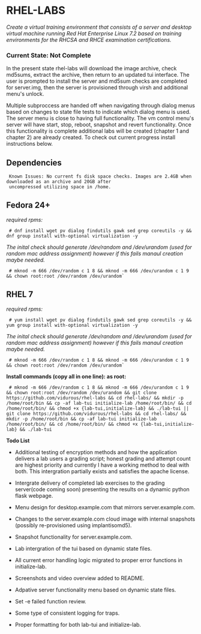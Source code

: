 RHEL-LABS
=========
*Create a virtual training environment that consists of a server and desktop virtual machine running Red Hat Enterprise Linux 7.2 based on training environments for the RHCSA and RHCE examination certifications.*

### Current State: Not Complete ###
 In the present state rhel-labs will download the image archive, check md5sums, extract the archive, then return to an 
 updated tui interface. The user is prompted to install the server and md5sum checks are completed for server.img, then 
 the server is provisioned through virsh and additional menu's unlock.

 Multiple subproccess are handed off when navigating through dialog menus based on changes to state file tests to indicate 
 which dialog menu is used. The server menu is close to having full functionality. The vm control menu's server will have 
 start, stop, reboot, snapshot and revert functionality. Once this functionality is complete additional labs will be 
 created (chapter 1 and chapter 2) are already created. To check out current progress install instructions below.

 Dependencies
----------------
~~~
 Known Issues: No current fs disk space checks. Images are 2.4GB when downloaded as an archive and 20GB after
 uncompressed utilizing space in /home.
~~~

 Fedora 24+
---------------
*required rpms:*
~~~
 # dnf install wget pv dialog findutils gawk sed grep coreutils -y && dnf group install with-optional virtualization -y
~~~


*The inital check should generate /dev/random and /dev/urandom (used for
 random mac address assignment) however if this fails manaul creation
 maybe needed.*
~~~
 # mknod -m 666 /dev/random c 1 8 && mknod -m 666 /dev/urandom c 1 9 && chown root:root /dev/random /dev/urandom`
~~~

 RHEL 7
-------
*required rpms:*
~~~
 # yum install wget pv dialog findutils gawk sed grep coreutils -y && yum group install with-optional virtualization -y
~~~


*The inital check should generate /dev/random and /dev/urandom (used for
 random mac address assignment) however if this fails manaul creation
 maybe needed.*
~~~
 # mknod -m 666 /dev/random c 1 8 && mknod -m 666 /dev/urandom c 1 9 && chown root:root /dev/random /dev/urandom`
~~~


**Install commands (copy all in one line): as root:**
~~~
 # mknod -m 666 /dev/random c 1 8 && mknod -m 666 /dev/urandom c 1 9 && chown root:root /dev/random /dev/urandom && git clone https://github.com/vidurous/rhel-labs && cd rhel-labs/ && mkdir -p /home/root/bin && cp -af lab-tui initialize-lab /home/root/bin/ && cd /home/root/bin/ && chmod +x {lab-tui,initialize-lab} && ./lab-tui || git clone https://github.com/vidurous/rhel-labs && cd rhel-labs/ && mkdir -p /home/root/bin && cp -af lab-tui initialize-lab /home/root/bin/ && cd /home/root/bin/ && chmod +x {lab-tui,initialize-lab} && ./lab-tui
~~~

**Todo List**
>
*   Additional testing of encryption methods and how the application delivers a lab users a grading script; honest 
    grading and attempt count are highest priority and currently I have a working method to deal with both. This 
    intergration partially exists and satisfies the apache license. 
>
*   Intergrate delivery of completed lab exercises to the grading server(code coming soon) presenting the results 
    on a dynamic python flask webpage.
>
*   Menu design for desktop.example.com that mirrors server.example.com.
>
*   Changes to the server.example.com cloud image with internal snapshots (possibly re-provisioned using implantisomd5).
>
*   Snapshot functionality for server.example.com.
>
*   Lab intergration of the tui based on dynamic state files.
>
*   All current error handling logic migrated to proper error functions in initialize-lab.
>
*   Screenshots and video overview added to README.
>
*   Adpative server functionality menu based on dynamic state files.
>
*   Set -e failed function review.
>
*   Some type of consistent logging for traps.
>
*   Proper formatting for both lab-tui and initialize-lab.
>
